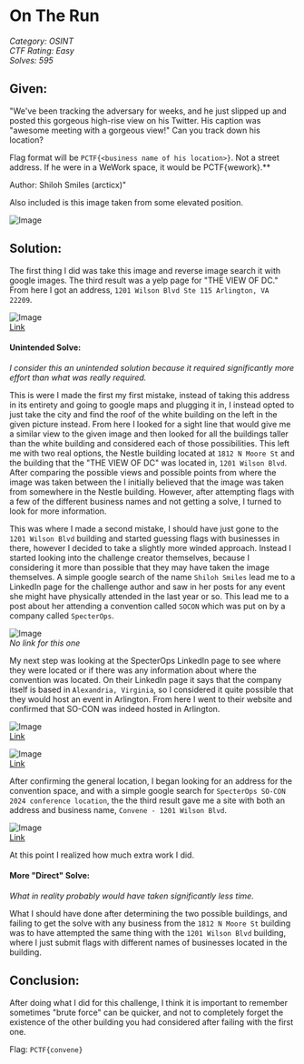 # On The Run
*Category: OSINT*  
*CTF Rating: Easy*  
*Solves: 595*  

## Given:

"We've been tracking the adversary for weeks, and he just slipped up and posted this gorgeous high-rise view on his Twitter. His caption was "awesome meeting with a gorgeous view!" Can you track down his location?

Flag format will be `PCTF{<business name of his location>}`. Not a street address. If he were in a WeWork space, it would be PCTF{wework}.**

Author: Shiloh Smiles (arcticx)"

Also included is this image taken from some elevated position.

![Image](on-the-run-given.jpg)

## Solution:

The first thing I did was take this image and reverse image search it with google images. The third result was a yelp page for "THE VIEW OF DC." From here I got an address, `1201 Wilson Blvd Ste 115 Arlington, VA 22209`.

![Image](on-the-run-1.png)  
[Link](https://www.yelp.com/biz/the-view-of-dc-arlington)

#### Unintended Solve:
*I consider this an unintended solution because it required significantly more effort than what was really required.*

This is were I made the first my first mistake, instead of taking this address in its entirety and going to google maps and plugging it in, I instead opted to just take the city and find the roof of the white building on the left in the given picture instead. From here I looked for a sight line that would give me a similar view to the given image and then looked for all the buildings taller than the white building and considered each of those possibilities. This left me with two real options, the Nestle building located at `1812 N Moore St` and the building that the "THE VIEW OF DC" was located in, `1201 Wilson Blvd`.  After comparing the possible views and possible points from where the image was taken between the I initially believed that the image was taken from somewhere in the Nestle building. However, after attempting flags with a few of the different business names and not getting a solve, I turned to look for more information. 

This was where I made a second mistake, I should have just gone to the `1201 Wilson Blvd` building and started guessing flags with businesses in there, however I decided to take a slightly more winded approach. Instead I started looking into the challenge creator themselves, because I considering it more than possible that they may have taken the image themselves. A simple google search of the name `Shiloh Smiles` lead me to a LinkedIn page for the challenge author and saw in her posts for any event she might have physically attended in the last year or so. This lead me to a post about her attending a convention called `SOCON` which was put on by a company called `SpecterOps`.

![Image](on-the-run-2.png)  
*No link for this one*

My next step was looking at the SpecterOps LinkedIn page to see where they were located or if there was any information about where the convention was located. On their LinkedIn page it says that the company itself is based in `Alexandria, Virginia`, so I considered it quite possible that they would host an event in Arlington. From here I went to their website and confirmed that SO-CON was indeed hosted in Arlington.

![Image](on-the-run-3.png)  
[Link](https://www.linkedin.com/company/specterops/about/)

![Image](on-the-run-4.png)  
[Link](https://specterops.io/)

After confirming the general location, I began looking for an address for the convention space, and with a simple google search for `SpecterOps SO-CON 2024 conference location`, the the third result gave me a site with both an address and business name, `Convene - 1201 Wilson Blvd`. 

![Image](on-the-run-5.png)  
[Link](https://events.humanitix.com/so-con-2024-conference-in-person)

At this point I realized how much extra work I did.

#### More "Direct" Solve:
*What in reality probably would have taken significantly less time.*

What I should have done after determining the two possible buildings, and failing to get the solve with any business from the `1812 N Moore St` building was to have attempted the same thing with the `1201 Wilson Blvd` building, where I just submit flags with different names of businesses located in the building. 

## Conclusion:

After doing what I did for this challenge, I think it is important to remember sometimes "brute force" can be quicker, and not to completely forget the existence of the other building you had considered after failing with the first one.

Flag: `PCTF{convene}`





